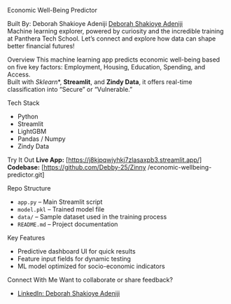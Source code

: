 Economic Well-Being Predictor

 
Built By: 
Deborah Shakioye Adeniji [Deborah Shakioye Adeniji](https://www.linkedin.com/in/deborah-shakioye-adeniji-132394345/)  
Machine learning explorer, powered by curiosity and the incredible training at Panthera Tech School.
Let’s connect and explore how data can shape better financial futures!

Overview
This machine learning app predicts economic well-being based on five key factors: Employment, Housing, Education, Spending, and Access.  
Built with *Sklearn**, **Streamlit**, and **Zindy Data**, it offers real-time classification into “Secure” or “Vulnerable.”

 Tech Stack
- Python
- Streamlit
- LightGBM
- Pandas / Numpy
- Zindy Data


Try It Out
**Live App:** [https://j8kjpqwjyhkj7zlasaxpb3.streamlit.app/]  
**Codebase:** [https://github.com/Debby-25/Zinny
/economic-wellbeing-predictor.git]

Repo Structure
- `app.py` – Main Streamlit script  
- `model.pkl` – Trained model file  
- `data/` – Sample dataset used in the training process  
- `README.md` – Project documentation  

 Key Features
- Predictive dashboard UI for quick results  
- Feature input fields for dynamic testing  
- ML model optimized for socio-economic indicators
  

Connect With Me
Want to collaborate or share feedback?  
- [LinkedIn: Deborah Shakioye Adeniji](https://www.linkedin.com/in/deborah-shakioye-adeniji-132394345/)
  

